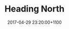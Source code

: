 ---
layout: picture
title:  "Heading North"
date:   2017-04-29 23:20:00+1100
categories: picture
ref: "IMG_8976"
location: "Barrenjoey Head Lighthouse"
dateTaken: "29/04/2017"
camera: "f/22 1/60 17mm ISO100"
hidden: true
---